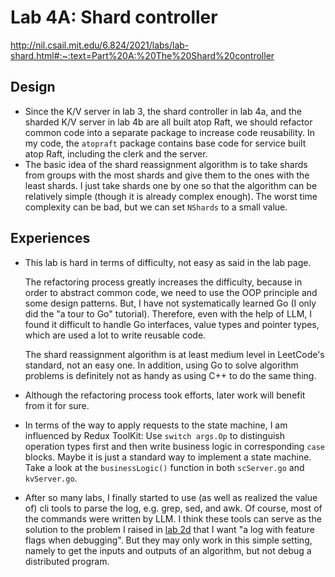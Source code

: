 # Lab 4A: Shard controller

http://nil.csail.mit.edu/6.824/2021/labs/lab-shard.html#:~:text=Part%20A:%20The%20Shard%20controller

## Design

- Since the K/V server in lab 3, the shard controller in lab 4a, and the sharded K/V server in lab 4b are all built atop Raft, we should refactor common code into a separate package to increase code reusability. In my code, the `atopraft` package contains base code for service built atop Raft, including the clerk and the server.
- The basic idea of the shard reassignment algorithm is to take shards from groups with the most shards and give them to the ones with the least shards. I just take shards one by one so that the algorithm can be relatively simple (though it is already complex enough). The worst time complexity can be bad, but we can set `NShards` to a small value.


## Experiences

- This lab is hard in terms of difficulty, not easy as said in the lab page. 
  
  The refactoring process greatly increases the difficulty, because in order to abstract common code, we need to use the OOP principle and some design patterns. But, I have not systematically learned Go (I only did the "a tour to Go" tutorial). Therefore, even with the help of LLM, I found it difficult to handle Go interfaces, value types and pointer types, which are used a lot to write reusable code.

  The shard reassignment algorithm is at least medium level in LeetCode's standard, not an easy one. In addition, using Go to solve algorithm problems is definitely not as handy as using C++ to do the same thing.

- Although the refactoring process took efforts, later work will benefit from it for sure.
- In terms of the way to apply requests to the state machine, I am influenced by Redux ToolKit: Use `switch args.Op` to distinguish operation types first and then write business logic in corresponding `case` blocks. Maybe it is just a standard way to implement a state machine. Take a look at the `businessLogic()` function in both `scServer.go` and `kvServer.go`.
- After so many labs, I finally started to use (as well as realized the value of) cli tools to parse the log, e.g. grep, sed, and awk. Of course, most of the commands were written by LLM. I think these tools can serve as the solution to the problem I raised in [lab 2d](./lab2d.md#log-used-in-debug) that I want "a log with feature flags when debugging". But they may only work in this simple setting, namely to get the inputs and outputs of an algorithm, but not debug a distributed program.